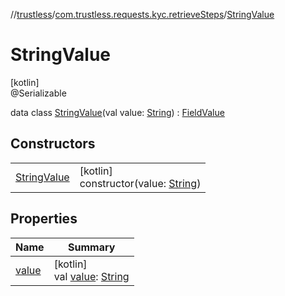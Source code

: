 //[trustless](../../../index.md)/[com.trustless.requests.kyc.retrieveSteps](../index.md)/[StringValue](index.md)

# StringValue

[kotlin]\
@Serializable

data class [StringValue](index.md)(val value: [String](https://kotlinlang.org/api/latest/jvm/stdlib/kotlin/-string/index.html)) : [FieldValue](../-field-value/index.md)

## Constructors

| | |
|---|---|
| [StringValue](-string-value.md) | [kotlin]<br>constructor(value: [String](https://kotlinlang.org/api/latest/jvm/stdlib/kotlin/-string/index.html)) |

## Properties

| Name | Summary |
|---|---|
| [value](value.md) | [kotlin]<br>val [value](value.md): [String](https://kotlinlang.org/api/latest/jvm/stdlib/kotlin/-string/index.html) |
